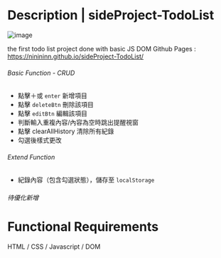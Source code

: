 # Description | sideProject-TodoList
![image](https://github.com/ninininn/sideProject-TodoList/assets/88373915/301ba3eb-1fc6-479b-ae02-b39cc21cb245)

the first todo list project done with basic JS DOM
Github Pages : https://ninininn.github.io/sideProject-TodoList/

######  Basic Function - CRUD
- 點擊＋或 ` enter ` 新增項目
- 點擊 ` deleteBtn ` 刪除該項目
- 點擊 ` editBtn ` 編輯該項目
- 判斷輸入重複內容/內容為空時跳出提醒視窗
- 點擊 clearAllHistory 清除所有紀錄
- 勾選後樣式更改

###### Extend Function
- 紀錄內容（包含勾選狀態），儲存至 ` localStorage `

###### 待優化新增



# Functional Requirements
 HTML / CSS / Javascript / DOM 
